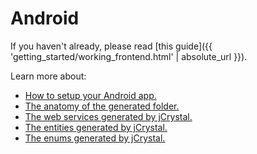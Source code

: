 # Android 
If you haven't already, please read [this guide]({{ 'getting_started/working_frontend.html' | absolute_url }}). 

Learn more about:
- [How to setup your Android app.](setup.md)
- [The anatomy of the generated folder.](anatomy.md)
- [The web services generated by jCrystal.](webservices.md)
- [The entities generated by jCrystal.](entities.md)
- [The enums generated by jCrystal.](enums.md)